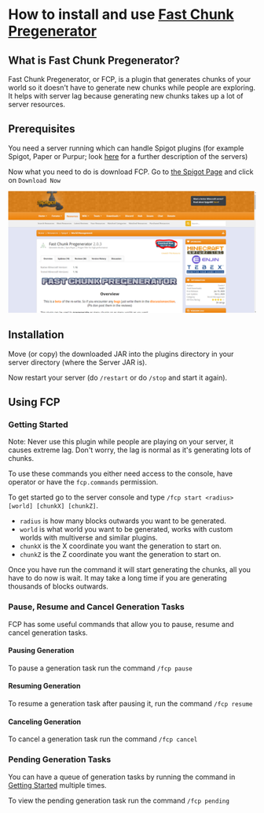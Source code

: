 # How to install and use [Fast Chunk Pregenerator](https://www.spigotmc.org/resources/fast-chunk-pregenerator.74429/)

## What is Fast Chunk Pregenerator?

Fast Chunk Pregenerator, or FCP, is a plugin that generates chunks of your world so it doesn't have to generate new chunks while people are exploring. It helps with server lag because generating new chunks takes up a lot of server resources. 

## Prerequisites

You need a server running which can handle Spigot plugins (for example Spigot, Paper or Purpur; look [here](../../../info/en_us/SERVER_JARS.md) for a further description of the servers)

Now what you need to do is download FCP. Go to [the Spigot Page](https://www.spigotmc.org/resources/fast-chunk-pregenerator.74429/) and click on `Download Now`

[![Image of the Spigot Page](../../../IMAGES/PLUGINS/FAST_CHUNK_PREGENERATOR/DOWNLOAD_EXAMPLE.PNG)](https://www.spigotmc.org/resources/fast-chunk-pregenerator.74429/)

## Installation

Move (or copy) the downloaded JAR into the plugins directory in your server directory (where the Server JAR is).

Now restart your server (do `/restart` or do `/stop` and start it again).


## Using FCP

### Getting Started

Note: Never use this plugin while people are playing on your server, it causes extreme lag. Don't worry, the lag is normal as it's generating lots of chunks.

To use these commands you either need access to the console, have operator or have the `fcp.commands` permission.

To get started go to the server console and type `/fcp start <radius> [world] [chunkX] [chunkZ]`. 
- `radius` is how many blocks outwards you want to be generated. 
- `world` is what world you want to be generated, works with custom worlds with multiverse and similar plugins. 
- `chunkX` is the X coordinate you want the generation to start on. 
- `chunkZ` is the Z coordinate you want the generation to start on.

Once you have run the command it will start generating the chunks, all you have to do now is wait. It may take a long time if you are generating thousands of blocks outwards.

### Pause, Resume and Cancel Generation Tasks

FCP has some useful commands that allow you to pause, resume and cancel generation tasks. 

#### Pausing Generation

To pause a generation task run the command `/fcp pause`

#### Resuming Generation

To resume a generation task after pausing it, run the command `/fcp resume`

#### Canceling Generation

To cancel a generation task run the command `/fcp cancel`

### Pending Generation Tasks

You can have a queue of generation tasks by running the command in [Getting Started](FAST_CHUNK_PREGENERATOR.md#getting_started) multiple times. 

To view the pending generation task run the command `/fcp pending`
